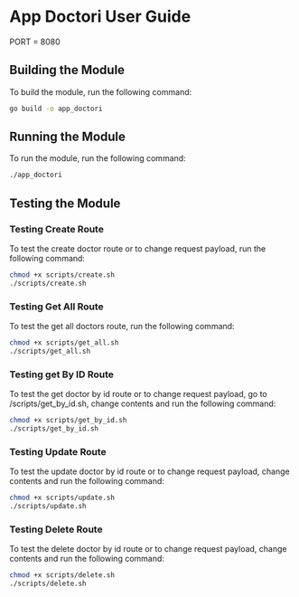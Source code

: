 # App Doctori User Guide
PORT = 8080

## Building the Module
To build the module, run the following command:

```bash
go build -o app_doctori
```

## Running the Module
To run the module, run the following command:

```bash
./app_doctori
```

## Testing the Module

### Testing Create Route
To test the create doctor route or to change request payload, run the following command:

```bash
chmod +x scripts/create.sh
./scripts/create.sh
```

### Testing Get All Route
To test the get all doctors route, run the following command:

```bash
chmod +x scripts/get_all.sh
./scripts/get_all.sh

```

### Testing get By ID Route
To test the get doctor by id route or to change request payload, go to /scripts/get_by_id.sh, change contents and run the following command:

```bash
chmod +x scripts/get_by_id.sh
./scripts/get_by_id.sh
```

### Testing Update Route
To test the update doctor by id route or to change request payload, change contents and run the following command:

```bash
chmod +x scripts/update.sh
./scripts/update.sh
```

### Testing Delete Route
To test the delete doctor by id route or to change request payload, change contents and run the following command:

```bash
chmod +x scripts/delete.sh
./scripts/delete.sh
```